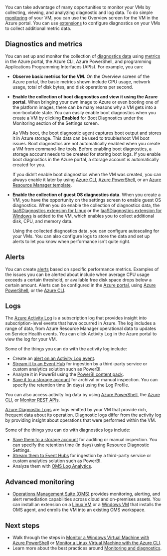 You can take advantage of many opportunities to monitor your VMs by collecting, viewing, and analyzing diagnostic and log data. To do simple [monitoring](../articles/monitoring-and-diagnostics/monitoring-overview-azure-monitor.md) of your VM, you can use the Overview screen for the VM in the Azure portal. You can use [extensions](../articles/virtual-machines/windows/extensions-features.md) to configure diagnostics on your VMs to collect additional metric data.
<!-- Not Available [Application Insights](../articles/application-insights/app-insights-overview.md)-->
<!-- Not Available [Log Analytics](../articles/log-analytics/log-analytics-overview.md)-->

## Diagnostics and metrics 

You can set up and monitor the collection of [diagnostics data](https://docs.microsoft.com/cli/azure/vm/diagnostics) using [metrics](../articles/monitoring-and-diagnostics/monitoring-overview-metrics.md) in the Azure portal, the Azure CLI, Azure PowerShell, and programming Applications Programming Interfaces (APIs). For example, you can:

- **Observe basic metrics for the VM.** On the Overview screen of the Azure portal, the basic metrics shown include CPU usage, network usage, total of disk bytes, and disk operations per second.

- **Enable the collection of boot diagnostics and view it using the Azure portal.** When bringing your own image to Azure or even booting one of the platform images, there can be many reasons why a VM gets into a non-bootable state. You can easily enable boot diagnostics when you create a VM by clicking **Enabled** for Boot Diagnostics under the Monitoring section of the Settings screen.

    As VMs boot, the boot diagnostic agent captures boot output and stores it in Azure storage. This data can be used to troubleshoot VM boot issues. Boot diagnostics are not automatically enabled when you create a VM from command-line tools. Before enabling boot diagnostics, a storage account needs to be created for storing boot logs. If you enable boot diagnostics in the Azure portal, a storage account is automatically created for you.

    If you didn’t enable boot diagnostics when the VM was created, you can always enable it later by using [Azure CLI](https://docs.microsoft.com/cli/azure/vm/boot-diagnostics), [Azure PowerShell](https://docs.microsoft.com/powershell/module/azurerm.compute/set-azurermvmbootdiagnostics), or an [Azure Resource Manager template](../articles/virtual-machines/windows/extensions-diagnostics-template.md).

- **Enable the collection of guest OS diagnostics data.** When you create a VM, you have the opportunity on the settings screen to enable guest OS diagnostics. When you do enable the collection of diagnostics data, the [IaaSDiagnostics extension for Linux](../articles/virtual-machines/linux/diagnostic-extension.md) or the [IaaSDiagnostics extension for Windows](../articles/virtual-machines/windows/ps-extensions-diagnostics.md) is added to the VM, which enables you to collect additional disk, CPU, and memory data.

    Using the collected diagnostics data, you can configure autoscaling for your VMs. You can also configure logs to store the data and set up alerts to let you know when performance isn't quite right.

## Alerts

You can create [alerts](../articles/monitoring-and-diagnostics/monitoring-overview-alerts.md) based on specific performance metrics. Examples of the issues you can be alerted about include when average CPU usage exceeds a certain threshold, or available free disk space drops below a certain amount. Alerts can be configured in the [Azure portal](../articles/monitoring-and-diagnostics/insights-alerts-portal.md), using [Azure PowerShell](../articles/monitoring-and-diagnostics/insights-alerts-powershell.md), or the [Azure CLI](../articles/monitoring-and-diagnostics/insights-alerts-command-line-interface.md).

<!-- Not Available ## Azure Service Health-->
<!-- Not Available ## Azure Resource Health-->
## Logs

The [Azure Activity Log](../articles/monitoring-and-diagnostics/monitoring-overview-activity-logs.md) is a subscription log that provides insight into subscription-level events that have occurred in Azure. The log includes a range of data, from Azure Resource Manager operational data to updates on Service Health events. You can click Activity Log in the Azure portal to view the log for your VM.

Some of the things you can do with the activity log include:

- Create an [alert on an Activity Log event](../articles/monitoring-and-diagnostics/monitoring-overview-activity-logs.md).
- [Stream it to an Event Hub](../articles/monitoring-and-diagnostics/monitoring-stream-activity-logs-event-hubs.md) for ingestion by a third-party service or custom analytics solution such as PowerBI.
- Analyze it in PowerBI using the [PowerBI content pack](https://powerbi.microsoft.com/documentation/powerbi-content-pack-azure-audit-logs/).
- [Save it to a storage account](../articles/monitoring-and-diagnostics/monitoring-archive-activity-log.md) for archival or manual inspection. You can specify the retention time (in days) using the Log Profile.

You can also access activity log data by using [Azure PowerShell](https://docs.microsoft.com/powershell/module/azurerm.insights/), the [Azure CLI](https://docs.microsoft.com/cli/azure/monitor), or [Monitor REST APIs](https://docs.microsoft.com/rest/api/monitor/).

[Azure Diagnostic Logs](../articles/monitoring-and-diagnostics/monitoring-overview-of-diagnostic-logs.md) are logs emitted by your VM that provide rich, frequent data about its operation. Diagnostic logs differ from the activity log by providing insight about operations that were performed within the VM.

Some of the things you can do with diagnostics logs include:

- [Save them to a storage account](../articles/monitoring-and-diagnostics/monitoring-archive-diagnostic-logs.md) for auditing or manual inspection. You can specify the retention time (in days) using Resource Diagnostic Settings.
- [Stream them to Event Hubs](../articles/monitoring-and-diagnostics/monitoring-stream-diagnostic-logs-to-event-hubs.md) for ingestion by a third-party service or custom analytics solution such as PowerBI.
- Analyze them with [OMS Log Analytics](../articles/log-analytics/log-analytics-azure-storage.md).

## Advanced monitoring

- [Operations Management Suite (OMS)](https://docs.microsoft.com/azure/operations-management-suite/) provides monitoring, alerting, and alert remediation capabilities across cloud and on-premises assets. You can install an extension on a [Linux VM](../articles/virtual-machines/linux/extensions-oms.md) or a [Windows VM](../articles/virtual-machines/windows/extensions-oms.md) that installs the OMS agent, and enrolls the VM into an existing OMS workspace.

<!-- Not Available - [Log Analytics](../articles/log-analytics/log-analytics-overview.md) is a service in OMS that monitors your cloud and on-premises environments to maintain their availability and performance. It collects data generated by resources in your cloud and on-premises environments and from other monitoring tools to provide analysis across multiple sources.-->
<!-- Not Available - [Network Watcher](../articles/network-watcher/network-watcher-monitoring-overview.md) enables you to monitor your VM and its associated resources as they relate to the network that they are in. You can install the Network Watcher Agent extension on a [Linux VM](../articles/virtual-machines/linux/extensions-nwa.md) or a [Windows VM](../articles/virtual-machines/windows/extensions-nwa.md).-->

## Next steps
- Walk through the steps in [Monitor a Windows Virtual Machine with Azure PowerShell](../articles/virtual-machines/windows/tutorial-monitoring.md) or [Monitor a Linux Virtual Machine with the Azure CLI](../articles/virtual-machines/linux/tutorial-monitoring.md).
- Learn more about the best practices around [Monitoring and diagnostics](https://docs.microsoft.com/azure/architecture/best-practices/monitoring).

<!--Update_Description: new articles on virtual machine monitor-->
<!--ms.date: 10/16/2017-->